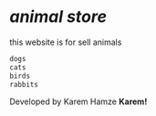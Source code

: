 # _animal store_
this website is for sell animals 
```sh
dogs
cats
birds
rabbits
```
Developed by Karem Hamze
**Karem!**
